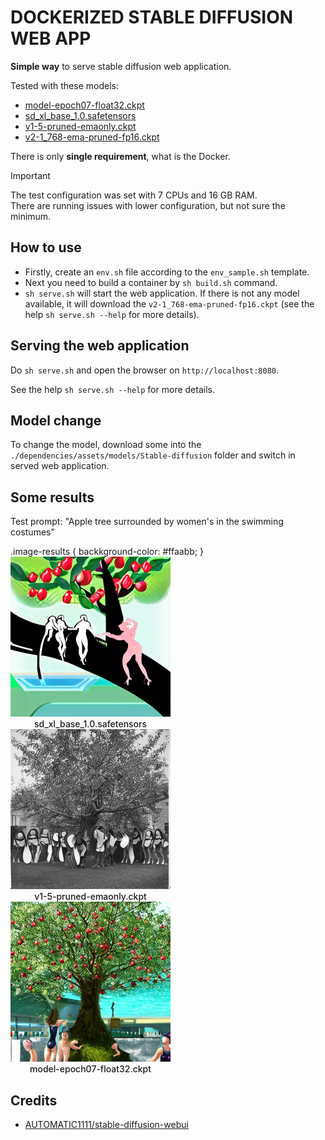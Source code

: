 # DOCKERIZED STABLE DIFFUSION WEB APP

**Simple way** to serve stable diffusion web application.

Tested with these models:

- [model-epoch07-float32.ckpt](https://huggingface.co/hakurei/waifu-diffusion-v1-3)
- [sd_xl_base_1.0.safetensors](https://huggingface.co/wangqyqq/sd_xl_base_1.0_inpainting_0.1.safetensors)
- [v1-5-pruned-emaonly.ckpt](https://huggingface.co/LarryAIDraw/v1-5-pruned-emaonly)
- [v2-1_768-ema-pruned-fp16.ckpt](https://huggingface.co/stabilityai/stable-diffusion-2-1)

There is only **single requirement**, what is the Docker.

<!-- markdownlint-disable MD033 -->
> [!IMPORTANT]
> The test configuration was set with 7 CPUs and 16 GB RAM.<br >
> There are running issues with lower configuration, but not sure the minimum.
<!-- markdownlint-enable MD033 -->

## How to use

- Firstly, create an `env.sh` file according to the `env_sample.sh` template.
- Next you need to build a container by `sh build.sh` command.
- `sh serve.sh` will start the web application. If there is not any model available, it will download the `v2-1_768-ema-pruned-fp16.ckpt` (see the help `sh serve.sh --help` for more details).

## Serving the web application

Do `sh serve.sh` and open the browser on `http://localhost:8080`.

See the help `sh serve.sh --help` for more details.

## Model change

To change the model, download some into the `./dependencies/assets/models/Stable-diffusion` folder and switch in served web application.

## Some results

Test prompt: "Apple tree surrounded by women's in the swimming costumes"

<!-- markdownlint-disable MD033 -->
<css>
.image-results {
    backkground-color: #ffaabb;
}
</css>

<div class="image-results">
    <div style="display: inline-block">
        <img src="./generated/00000-2687079802.png?raw=true" alt="Image of the `sd_xl_base_1.0.safetensors`" width="256" />
        <div style="text-align: center; font-weight: 500;">sd_xl_base_1.0.safetensors</div>
    </div>
    <div style="display: inline-block">
        <img src="./generated/00000-561566944.png?raw=true" alt="Image of the `v1-5-pruned-emaonly.ckpt`" width="256" />
        <div style="text-align: center; font-weight: 500;">v1-5-pruned-emaonly.ckpt</div>
    </div>
    <div style="display: inline-block">
        <img src="./generated/00000-2010975715.png?raw=true" alt="Image of the `model-epoch07-float32.ckpt`" width="256" />
        <div style="text-align: center; font-weight: 500;">model-epoch07-float32.ckpt</div>
    </div>
</div>
<!-- markdownlint-enable MD033 -->

## Credits

- [AUTOMATIC1111/stable-diffusion-webui](https://github.com/AUTOMATIC1111/stable-diffusion-webui.git)
